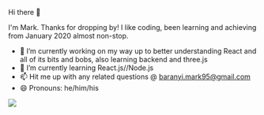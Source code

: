 Hi there 👋

I'm Mark. Thanks for dropping by! I like coding, been learning and achieving from January 2020 almost non-stop.

- 🔭 I’m currently working on my way up to better understanding React and all of its bits and bobs, also learning backend and three.js
- 🌱 I’m currently learning React.js//Node.js
- 📫 Hit me up with any related questions @ baranyi.mark95@gmail.com
- 😄 Pronouns: he/him/his

<img src="https://media1.tenor.com/images/1fee47e6f1f74ed30b3fce90ba623e72/tenor.gif?itemid=13247933">
